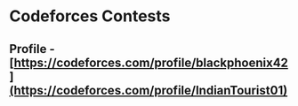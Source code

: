 # Codeforces Contests

## Profile - [https://codeforces.com/profile/blackphoenix42](https://codeforces.com/profile/IndianTourist01)
